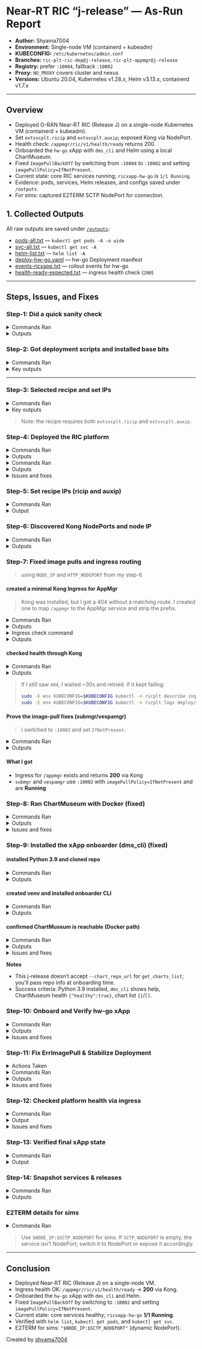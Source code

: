 # Near-RT RIC “j-release” — As-Run Report

* **Author:** Shyama7004  
* **Environment:** Single-node VM (containerd + kubeadm)  
* **KUBECONFIG:** `/etc/kubernetes/admin.conf`  
* **Branches:** `ric-plt-ric-dep@j-release`, `ric-plt-appmgr@j-release`  
* **Registry:** prefer `:10004`, fallback `:10002`  
* **Proxy:** `NO_PROXY` covers cluster and nexus
* **Versions:** Ubuntu 20.04, Kubernetes v1.28.x, Helm v3.13.x, containerd v1.7.x
 

---

## Overview

* Deployed O-RAN Near-RT RIC (Release J) on a single-node Kubernetes VM (containerd + kubeadm).
* Set `extsvcplt.ricip` and `extsvcplt.auxip`; exposed Kong via NodePort.
* Health check: `/appmgr/ric/v1/health/ready` returns 200.
* Onboarded the `hw-go` xApp with `dms_cli` and Helm using a local ChartMuseum.
* Fixed `ImagePullBackOff` by switching from `:10004` to `:10002` and setting `imagePullPolicy=IfNotPresent`.
* Current state: core RIC services running; `ricxapp-hw-go` is `1/1 Running`.
* Evidence: pods, services, Helm releases, and configs saved under `/outputs`.
* For sims: captured E2TERM SCTP NodePort for connection.


## 1. Collected Outputs

All raw outputs are saved under [`/outputs`](./outputs):  

- [pods-all.txt](https://github.com/EdoItachi/ric-asrun/blob/main/outputs/pods-all.txt) — `kubectl get pods -A -o wide`  
- [svc-all.txt](https://github.com/EdoItachi/ric-asrun/blob/main/outputs/svc-all.txt) — `kubectl get svc -A`  
- [helm-list.txt](https://github.com/EdoItachi/ric-asrun/blob/main/outputs/helm-list.txt) — `helm list -A`  
- [deploy-hw-go.yaml](https://github.com/EdoItachi/ric-asrun/blob/main/outputs/deploy-hw-go.yaml) — hw-go Deployment manifest  
- [events-ricxapp.txt](https://github.com/EdoItachi/ric-asrun/blob/main/outputs/events-ricxapp.txt) — rollout events for hw-go  
- [health-ready-expected.txt](https://github.com/EdoItachi/ric-asrun/blob/main/outputs/health-ready-expected.txt) — ingress health check (`200`)  

---

## Steps, Issues, and Fixes

### Step-1: Did a quick sanity check

<details>
<summary>Commands Ran</summary>
    
```bash
export KUBECONFIG=/etc/kubernetes/admin.conf
sudo -E env KUBECONFIG=$KUBECONFIG kubectl version --output=yaml
sudo -E env KUBECONFIG=$KUBECONFIG kubectl get ns
sudo -E env KUBECONFIG=$KUBECONFIG helm list -A
sudo -E env KUBECONFIG=$KUBECONFIG kubectl get pods -A -o wide
```

</details>

<details>
    <summary>Outputs</summary>
<img width="977" height="549" alt="Screenshot 2025-08-21 at 18 30 55" src="https://github.com/EdoItachi/ric-asrun/blob/main/screenshots/1.1.png" />
<img width="983" height="540" alt="Screenshot 2025-08-21 at 18 31 58" src="https://github.com/EdoItachi/ric-asrun/blob/main/screenshots/1.2.png" />

</details>

### Step-2: Got deployment scripts and installed base bits

<details>
<summary>Commands Ran</summary>

```bash
# Clone and checkout
mkdir -p ~/workspace && cd ~/workspace
[ -d ric-plt-ric-dep ] || git clone https://github.com/o-ran-sc/ric-plt-ric-dep.git
cd ric-plt-ric-dep && git checkout j-release

# Base setup
cd ~/workspace/ric-plt-ric-dep/bin
sudo ./install_k8s_and_helm.sh
sudo ./install_common_templates_to_helm.sh
```

</details>

<details>
<summary>Key outputs</summary>

* Helm installed and working
* `local/ric-common` added (v3.3.2)

<img width="979" height="132" alt="Screenshot 2025-08-21 at 18 32 40" src="https://github.com/EdoItachi/ric-asrun/blob/main/screenshots/2.png" />
</details>

---

### Step-3: Selected recipe and set IPs

<details>
<summary>Commands Ran</summary>

```bash
cd ~/workspace/ric-plt-ric-dep
ls -l RECIPE_EXAMPLE
grep -nA2 -E 'extsvcplt:|ricip|auxip' RECIPE_EXAMPLE/example_recipe_oran_j_release.yaml
```

</details>

<details>
<summary>Key outputs</summary>

* Recipe present under `RECIPE_EXAMPLE`
* `extsvcplt.ricip` and `extsvcplt.auxip` set to my node IP

<img width="832" height="316" alt="Screenshot 2025-08-21 at 18 39 55" src="https://github.com/EdoItachi/ric-asrun/blob/main/screenshots/3.png" />
</details>

> Note: the recipe requires both `extsvcplt.ricip` and `extsvcplt.auxip`.


### Step-4: Deployed the RIC platform

<details>
<summary>Commands Ran</summary>

```bash
cd ~/workspace/ric-plt-ric-dep/bin
./install -f ../RECIPE_EXAMPLE/example_recipe_oran_j_release.yaml
```
</details>

<details>
  <summary>Outputs</summary>

```bash

namespace/ricplt created
namespace/ricinfra created
namespace/ricxapp created
Deploying RIC infra components [infrastructure dbaas appmgr rtmgr e2mgr e2term a1mediator submgr vespamgr o1mediator alarmmanager ]
Note that the following optional components are NOT being deployed: {influxdb jaegeradapter}. To deploy them add them with -c to the default component list of the install command
configmap/ricplt-recipe created
Add cluster roles
Hang tight while we grab the latest from your chart repositories...
...Successfully got an update from the "local" chart repository
Update Complete. ⎈Happy Helming!⎈
Saving 7 charts
Downloading ric-common from repo http://127.0.0.1:8879/charts
Deleting outdated charts
NAME: r4-infrastructure
LAST DEPLOYED: Thu Aug 21 15:21:36 2025
NAMESPACE: ricplt
STATUS: deployed
REVISION: 1
TEST SUITE: None
Hang tight while we grab the latest from your chart repositories...
...Successfully got an update from the "local" chart repository
Update Complete. ⎈Happy Helming!⎈
Saving 1 charts
Downloading ric-common from repo http://127.0.0.1:8879/charts
Deleting outdated charts
NAME: r4-dbaas
LAST DEPLOYED: Thu Aug 21 15:21:49 2025
NAMESPACE: ricplt
STATUS: deployed
REVISION: 1
TEST SUITE: None
Hang tight while we grab the latest from your chart repositories...
...Successfully got an update from the "local" chart repository
Update Complete. ⎈Happy Helming!⎈
Saving 1 charts
Downloading ric-common from repo http://127.0.0.1:8879/charts
Deleting outdated charts
NAME: r4-appmgr
LAST DEPLOYED: Thu Aug 21 15:21:58 2025
NAMESPACE: ricplt
STATUS: deployed
REVISION: 1
TEST SUITE: None
Hang tight while we grab the latest from your chart repositories...
...Successfully got an update from the "local" chart repository
Update Complete. ⎈Happy Helming!⎈
Saving 1 charts
Downloading ric-common from repo http://127.0.0.1:8879/charts
Deleting outdated charts
NAME: r4-rtmgr
LAST DEPLOYED: Thu Aug 21 15:22:08 2025
NAMESPACE: ricplt
STATUS: deployed
REVISION: 1
TEST SUITE: None
Hang tight while we grab the latest from your chart repositories...
...Successfully got an update from the "local" chart repository
Update Complete. ⎈Happy Helming!⎈
Saving 1 charts
Downloading ric-common from repo http://127.0.0.1:8879/charts
Deleting outdated charts
NAME: r4-e2mgr
LAST DEPLOYED: Thu Aug 21 15:22:17 2025
NAMESPACE: ricplt
STATUS: deployed
REVISION: 1
TEST SUITE: None
Hang tight while we grab the latest from your chart repositories...
...Successfully got an update from the "local" chart repository
Update Complete. ⎈Happy Helming!⎈
Saving 1 charts
Downloading ric-common from repo http://127.0.0.1:8879/charts
Deleting outdated charts
NAME: r4-e2term
LAST DEPLOYED: Thu Aug 21 15:22:26 2025
NAMESPACE: ricplt
STATUS: deployed
REVISION: 1
TEST SUITE: None
Hang tight while we grab the latest from your chart repositories...
...Successfully got an update from the "local" chart repository
Update Complete. ⎈Happy Helming!⎈
Saving 1 charts
Downloading ric-common from repo http://127.0.0.1:8879/charts
Deleting outdated charts
NAME: r4-a1mediator
LAST DEPLOYED: Thu Aug 21 15:22:35 2025
NAMESPACE: ricplt
STATUS: deployed
REVISION: 1
TEST SUITE: None
Hang tight while we grab the latest from your chart repositories...
...Successfully got an update from the "local" chart repository
Update Complete. ⎈Happy Helming!⎈
Saving 1 charts
Downloading ric-common from repo http://127.0.0.1:8879/charts
Deleting outdated charts
NAME: r4-submgr
LAST DEPLOYED: Thu Aug 21 15:22:45 2025
NAMESPACE: ricplt
STATUS: deployed
REVISION: 1
TEST SUITE: None
Hang tight while we grab the latest from your chart repositories...
...Successfully got an update from the "local" chart repository
Update Complete. ⎈Happy Helming!⎈
Saving 1 charts
Downloading ric-common from repo http://127.0.0.1:8879/charts
Deleting outdated charts
NAME: r4-vespamgr
LAST DEPLOYED: Thu Aug 21 15:22:54 2025
NAMESPACE: ricplt
STATUS: deployed
REVISION: 1
TEST SUITE: None
Hang tight while we grab the latest from your chart repositories...
...Successfully got an update from the "local" chart repository
Update Complete. ⎈Happy Helming!⎈
Saving 1 charts
Downloading ric-common from repo http://127.0.0.1:8879/charts
Deleting outdated charts
NAME: r4-o1mediator
LAST DEPLOYED: Thu Aug 21 15:23:02 2025
NAMESPACE: ricplt
STATUS: deployed
REVISION: 1
TEST SUITE: None
Hang tight while we grab the latest from your chart repositories...
...Successfully got an update from the "local" chart repository
Update Complete. ⎈Happy Helming!⎈
Saving 1 charts
Downloading ric-common from repo http://127.0.0.1:8879/charts
Deleting outdated charts
NAME: r4-alarmmanager
LAST DEPLOYED: Thu Aug 21 15:23:12 2025
NAMESPACE: ricplt
STATUS: deployed
REVISION: 1
TEST SUITE: None

```

  </details>

<details>
    <summary>Commands Ran</summary>

```bash
sudo -E env KUBECONFIG=$KUBECONFIG helm list -A
sudo -E env KUBECONFIG=$KUBECONFIG kubectl get pods -n ricplt -o wide
sudo -E env KUBECONFIG=$KUBECONFIG kubectl get pods -n ricinfra -o wide
```
</details>

<details>
    <summary>Outputs</summary>
<img width="977" height="538" alt="Screenshot 2025-08-21 at 18 33 27" src="https://github.com/EdoItachi/ric-asrun/blob/main/screenshots/4.png" />

</details>

<details>
<summary>Issues and fixes</summary>

**Issue**  
`submgr` and `vespamgr` were stuck in `ImagePullBackOff` / `ErrImagePull` because the default registry `:10004` was unreachable.

**Fix**  
Pulled the images from `:10002` and patched both Deployments:

```bash
sudo ctr -n k8s.io images pull nexus3.o-ran-sc.org:10002/o-ran-sc/ric-plt-submgr:0.10.2
sudo ctr -n k8s.io images pull nexus3.o-ran-sc.org:10002/o-ran-sc/ric-plt-vespamgr:0.7.5
kubectl -n ricplt set image deploy/deployment-ricplt-submgr  \
  container-ricplt-submgr=nexus3.o-ran-sc.org:10002/o-ran-sc/ric-plt-submgr:0.10.2
kubectl -n ricplt set image deploy/deployment-ricplt-vespamgr \
  container-ricplt-vespamgr=nexus3.o-ran-sc.org:10002/o-ran-sc/ric-plt-vespamgr:0.7.5
kubectl -n ricplt patch deploy/deployment-ricplt-submgr  -p '{"spec":{"template":{"spec":{"containers":[{"name":"container-ricplt-submgr","imagePullPolicy":"IfNotPresent"}]}}}}'
kubectl -n ricplt patch deploy/deployment-ricplt-vespamgr -p '{"spec":{"template":{"spec":{"containers":[{"name":"container-ricplt-vespamgr","imagePullPolicy":"IfNotPresent"}]}}}}'
Both pods are now Running.

```
</details> 

### Step-5: Set recipe IPs (ricip and auxip)

<details>
<summary>Commands Ran</summary>

```bash
cd ~/workspace/ric-plt-ric-dep
nano RECIPE_EXAMPLE/example_recipe_oran_j_release.yaml
``` 
</details>

<details>
<summary>Output</summary>

<img width="540" height="256" alt="Screenshot 2025-08-21 at 19 12 06" src="https://github.com/EdoItachi/ric-asrun/blob/main/screenshots/6.1.png" />

</details>

### Step-6: Discovered Kong NodePorts and node IP

<details>
<summary>Commands Ran</summary>

```bash
kubectl -n ricplt get svc r4-infrastructure-kong-proxy -o wide

# to get the  nodeports by numeric port
HTTP_NODEPORT=$(kubectl -n ricplt get svc r4-infrastructure-kong-proxy \
  -o jsonpath='{.spec.ports[?(@.port==80)].nodePort}')
HTTPS_NODEPORT=$(kubectl -n ricplt get svc r4-infrastructure-kong-proxy \
  -o jsonpath='{.spec.ports[?(@.port==443)].nodePort}')
echo "HTTP_NODEPORT=$HTTP_NODEPORT  HTTPS_NODEPORT=$HTTPS_NODEPORT"

# capturing node IP for later
NODE_IP=$(hostname -I | awk '{print $1}')
echo "NODE_IP=$NODE_IP"
```

</details>

<details>
<summary>Outputs</summary>

```bash
NAME                                 TYPE           CLUSTER-IP     EXTERNAL-IP   PORT(S)                          AGE
r4-infrastructure-kong-proxy         LoadBalancer   10.103.x.x     <pending>     80:32080/TCP,443:32443/TCP      10m

HTTP_NODEPORT=32080  HTTPS_NODEPORT=32443
NODE_IP=10.0.2.15
```
</details>

### Step-7: Fixed image pulls and ingress routing
> using `NODE_IP` and `HTTP_NODEPORT` from my step-6

#### created a minimal Kong Ingress for AppMgr

> Kong was installed, but I got a 404 without a matching route. I created one to map `/appmgr` to the AppMgr service and strip the prefix.

<details>
<summary>Commands Ran</summary>

```bash
cat <<'EOF' >/tmp/appmgr-ingress.yaml
apiVersion: networking.k8s.io/v1
kind: Ingress
metadata:
  name: appmgr-ing
  namespace: ricplt
  annotations:
    konghq.com/strip-path: "true"
spec:
  ingressClassName: kong
  rules:
  - http:
      paths:
      - path: /appmgr
        pathType: Prefix
        backend:
          service:
            name: service-ricplt-appmgr-http
            port:
              number: 8080
EOF

sudo -E env KUBECONFIG=$KUBECONFIG kubectl apply -f /tmp/appmgr-ingress.yaml
```

</details>

<details>
<summary>Outputs</summary>

<img width="560" height="77" alt="apply-ingress" src="https://github.com/EdoItachi/ric-asrun/blob/main/screenshots/7.2.png" />
</details>

<details>
<summary>Ingress check command</summary>

```bash
sudo -E env KUBECONFIG=$KUBECONFIG kubectl -n ricplt get ingress -o wide
```

</details>

<details>
<summary>Outputs</summary>

<img width="481" height="84" alt="get-ingress" src="https://github.com/EdoItachi/ric-asrun/blob/main/screenshots/7.3.png" />
</details>

#### checked health through Kong

<details>
<summary>Commands Ran</summary>

```bash
curl -s -o /dev/null -w "%{http_code}\n" "http://$NODE_IP:$HTTP_NODEPORT/appmgr/ric/v1/health/ready"
```

</details>

<details>
<summary>Outputs</summary>

<img width="628" height="92" alt="health-200" src="https://github.com/EdoItachi/ric-asrun/blob/main/screenshots/7.4.png" />
</details>

> If I still saw `404`, I waited \~30s and retried. If it kept failing:
>
> ```bash
> sudo -E env KUBECONFIG=$KUBECONFIG kubectl -n ricplt describe ingress appmgr-ing | sed -n '/Rules:/,$p'
> sudo -E env KUBECONFIG=$KUBECONFIG kubectl -n ricplt logs deploy/r4-infrastructure-kong --tail=100
> ```

#### Prove the image-pull fixes (submgr/vespamgr)

> I switched to `:10002` and set `IfNotPresent`.

<details>
<summary>Commands Ran</summary>

```bash
for d in deployment-ricplt-submgr deployment-ricplt-vespamgr; do
  echo "== $d =="
  sudo -E env KUBECONFIG=$KUBECONFIG kubectl -n ricplt get deploy $d \
    -o jsonpath='{range .spec.template.spec.containers[*]}{.name}{"  "}{.image}{"  "}{.imagePullPolicy}{"\n"}{end}'; echo
done

sudo ctr -n k8s.io images ls | egrep 'ric-plt-(submgr|vespamgr)'

sudo -E env KUBECONFIG=$KUBECONFIG kubectl -n ricplt get pods -o wide | egrep 'submgr|vespamgr'
```

</details>

<details>
<summary>Outputs</summary>

<img width="942" height="177" alt="deploy-images" src="https://github.com/EdoItachi/ric-asrun/blob/main/screenshots/7.5.png" />

<img width="987" height="147" alt="ctr-images" src="https://github.com/EdoItachi/ric-asrun/blob/main/screenshots/7.6.png" />

<img width="980" height="168" alt="pods-running" src="https://github.com/EdoItachi/ric-asrun/blob/main/screenshots/7.7.png" />
</details>

#### What I got

* Ingress for `/appmgr` exists and returns **200** via Kong
* `submgr` and `vespamgr` use `:10002` with `imagePullPolicy=IfNotPresent` and are **Running**

### Step-8: Ran ChartMuseum with Docker (fixed)

<details>
<summary>Commands Ran</summary>

```bash
sudo docker run -d --name chartmuseum \
  -p 8080:8080 \
  -e DEBUG=1 \
  -e STORAGE=local \
  -e STORAGE_LOCAL_ROOTDIR=/charts \
  chartmuseum/chartmuseum:latest

sudo docker ps | grep chartmuseum
sudo curl -s http://localhost:8080/health

export CHART_REPO_URL=http://localhost:8080
echo $CHART_REPO_URL
```

</details>

<details>
<summary>Outputs</summary>

<img width="921" height="68" src="https://github.com/EdoItachi/ric-asrun/blob/main/screenshots/8.png" alt="chartmuseum running and health check" />
</details>

<details>
<summary>Issues and fixes</summary>

**Issue**
`docker pull chartmuseum/chartmuseum:latest` failed — “Temporary failure in name resolution”.

**Fix**
Restarted `systemd-resolved` / fixed DNS, then re-ran:

```bash
sudo docker run -d --name chartmuseum \
  -p 8080:8080 -e DEBUG=1 -e STORAGE=local \
  -e STORAGE_LOCAL_ROOTDIR=/charts \
  chartmuseum/chartmuseum:latest
curl -s http://localhost:8080/health   # {"healthy":true}
```

ChartMuseum is healthy at `http://localhost:8080`.

</details>

### Step-9: Installed the xApp onboarder (dms\_cli) (fixed)

#### installed Python 3.9 and cloned repo

<details>
<summary>Commands Ran</summary>

```bash
sudo add-apt-repository -y ppa:deadsnakes/ppa
sudo apt update
sudo apt install -y python3.9 python3.9-venv
python3.9 --version

mkdir -p ~/workspace && cd ~/workspace
[ -d ric-plt-appmgr ] || git clone https://github.com/o-ran-sc/ric-plt-appmgr.git
cd ric-plt-appmgr && git checkout j-release
```

</details>

<details>
<summary>Outputs</summary>

<img width="407" height="201" src="https://github.com/EdoItachi/ric-asrun/blob/main/screenshots/9.1.png" alt="python and repo checkout" />
</details>

#### created venv and installed onboarder CLI

<details>
<summary>Commands Ran</summary>

```bash
cd ~/workspace/ric-plt-appmgr/xapp_orchestrater/dev/xapp_onboarder
python3.9 -m venv .venv
source .venv/bin/activate
pip install --upgrade pip
pip install .
dms_cli --help | head -n 5
```

</details>

<details>
<summary>Outputs</summary>

<img width="518" height="194" src="https://github.com/EdoItachi/ric-asrun/blob/main/screenshots/9.2.png" alt="dms_cli help" />
</details>

#### confirmed ChartMuseum is reachable (Docker path)

<details>
<summary>Commands Ran</summary>

```bash
export CHART_REPO_URL=http://localhost:8080
curl -s $CHART_REPO_URL/health        # {"healthy":true}
curl -s $CHART_REPO_URL/api/charts    # {} or []
```

</details>

<details>
<summary>Outputs</summary>

<img width="154" height="59" src="https://github.com/EdoItachi/ric-asrun/blob/main/screenshots/9.3.png" alt="chartmuseum health and empty list" />
</details>

<details>
<summary>Issues and fixes</summary>

**Issue**
`dms_cli get_charts_list --chart_repo_url` isn’t supported in this j-release.

**Fix**
Used env var and basic health checks instead:

```bash
export CHART_REPO_URL=http://localhost:8080
dms_cli health
curl -s $CHART_REPO_URL/api/charts   # {} or []
```

Onboarder works with the local ChartMuseum.

</details>

**Notes**

* This j-release doesn’t accept `--chart_repo_url` for `get_charts_list`; you’ll pass repo info at onboarding time.
* Success criteria: Python 3.9 installed, `dms_cli` shows help, ChartMuseum health `{"healthy":true}`, chart list `{}`/`[]`.


### Step-10: Onboard and Verify hw-go xApp

<details>
<summary>Commands Ran</summary>

```bash
# onboard the sample xApp
cd ~/workspace/ric-plt-appmgr/xapp_orchestrater/dev/xapp_onboarder
sudo -E env KUBECONFIG=$KUBECONFIG ./onboarder onboard config.json

# installed via helm
sudo -E env KUBECONFIG=$KUBECONFIG helm install hw-go ./hw-go --namespace ricxapp

sudo -E env KUBECONFIG=$KUBECONFIG kubectl -n ricxapp get pods -o wide
```

</details>

<details>
<summary>Outputs</summary>

```bash
NAME                             READY   STATUS    RESTARTS   AGE   IP             NODE
ricxapp-hw-go-6bd8ff7d6f-67hq5   1/1     Running   0          2m    10.244.x.xxx   shyama7004
```

</details>

<details>
<summary>Issues and fixes</summary>

**Symptom**  
`Error from server (NotFound): deployments.apps "hw-go" not found`

**Cause**  
Helm release is `hw-go`, but the Deployment name is `ricxapp-hw-go`.

**Fix**
```bash
DEPLOY=$(kubectl -n ricxapp get deploy -o name | grep hw-go | head -n1 | cut -d/ -f2)
echo "Using DEPLOY=$DEPLOY"
kubectl -n ricxapp rollout status deploy/$DEPLOY --timeout=3m
```
</details>

### Step-11: Fix ErrImagePull & Stabilize Deployment

<details>
<summary>Actions Taken</summary>

1. Checked Deployment image and ReplicaSets.
2. Found pods pulling wrong image from `:10004`.
3. Patched Deployment to use correct registry `:10002`.
4. Scaled down and deleted bad ReplicaSets/pods.
5. Confirmed only one healthy ReplicaSet and pod.

</details>

<details>
<summary>Commands Ran</summary>

```bash
# check deployment image
sudo -E env KUBECONFIG=$KUBECONFIG kubectl -n ricxapp get deploy ricxapp-hw-go \
  -o jsonpath='replicas={.spec.replicas} image={.spec.template.spec.containers[0].image}{"\n"}'

# show ReplicaSets
sudo -E env KUBECONFIG=$KUBECONFIG kubectl -n ricxapp get rs \
  -o jsonpath='{range .items[*]}{.metadata.name}{"  "}{.spec.template.spec.containers[0].image}{"  "}replicas={.spec.replicas} ready={.status.readyReplicas}{"\n"}{end}'

# show the pods
sudo -E env KUBECONFIG=$KUBECONFIG kubectl -n ricxapp get pods -o wide

# confirm Helm release
sudo -E env KUBECONFIG=$KUBECONFIG helm list -n ricxapp
```

</details>

<details>
<summary>Outputs</summary>

```bash
replicas=1 image=nexus3.o-ran-sc.org:10002/o-ran-sc/ric-app-hw-go:1.1.1

ricxapp-hw-go-6bd8ff7d6f  nexus3.o-ran-sc.org:10002/o-ran-sc/ric-app-hw-go:1.1.1  replicas=1 ready=1

NAME                             READY   STATUS    RESTARTS   AGE   IP             NODE
ricxapp-hw-go-6bd8ff7d6f-67hq5   1/1     Running   0          121m   10.244.0.133   shyama7004

NAME    NAMESPACE  REVISION  STATUS     CHART       APP VERSION
hw-go   ricxapp    4         deployed   hw-go-1.0.0 1.0
```

</details>

<details>
<summary>Issues and fixes</summary>

**Symptom**  
Rollout stuck: `1 old replicas are pending termination...`

**Cause**  
Old pod was still pulling from `:10004` and wouldn’t exit.

**Fix**
```bash
kubectl -n ricxapp set image deploy/ricxapp-hw-go \
  hw-go=nexus3.o-ran-sc.org:10002/o-ran-sc/ric-app-hw-go:1.1.1

# optional pre-pull
sudo ctr -n k8s.io images pull nexus3.o-ran-sc.org:10002/o-ran-sc/ric-app-hw-go:1.1.1 || true

# recycle the bad pod
BAD=$(kubectl -n ricxapp get pods -o name | grep hw-go | head -n1)
[ -n "$BAD" ] && kubectl -n ricxapp delete "$BAD" --force --grace-period=0

kubectl -n ricxapp rollout status deploy/ricxapp-hw-go --timeout=3m
```
</details> 

### Step-12: Checked platform health via ingress

<details>
<summary>Commands Ran</summary>

```bash
export KUBECONFIG=/etc/kubernetes/admin.conf
NODE_IP=$(hostname -I | awk '{print $1}')
curl -s -o /dev/null -w "%{http_code}\n" http://$NODE_IP:32080/appmgr/ric/v1/health/ready
```

</details>

<details>
<summary>Output</summary>

<img width="551" height="81" alt="Screenshot 2025-08-22 at 11 11 49" src="https://github.com/EdoItachi/ric-asrun/blob/main/screenshots/12.png" />
</details>

<details>
<summary>Issues and fixes</summary>

**Symptom**  
Kong proxy service is `LoadBalancer` with `<pending>`.

**Cause**  
Bare-metal VM has no cloud load balancer.

**Fix**  
Use NodePort `32080` on the node IP:
```bash
NODE_IP=$(hostname -I | awk '{print $1}')
curl -s -o /dev/null -w "%{http_code}\n" http://$NODE_IP:32080/appmgr/ric/v1/health/ready
# expect: 200
```
</details>

### Step-13: Verified final xApp state

<details>
<summary>Commands Ran</summary>

```bash
kubectl -n ricxapp get deploy ricxapp-hw-go \
  -o jsonpath='{.spec.template.spec.containers[0].image}{"\n"}'

kubectl -n ricxapp get pods -o wide | grep hw-go
```

</details>

<details>
<summary>Output</summary>

<img width="723" height="41" alt="Screenshot 2025-08-22 at 11 12 33" src="https://github.com/EdoItachi/ric-asrun/blob/main/screenshots/13.png" />
</details>


### Step-14: Snapshot services & releases

<details>
<summary>Commands Ran</summary>

```bash
helm list -A
kubectl get pods -n ricplt
kubectl get pods -n ricinfra
kubectl get svc -A
```

</details>

<details>
<summary>Outputs</summary>

<img width="890" height="177" alt="Screenshot 2025-08-22 at 11 14 15" src="https://github.com/EdoItachi/ric-asrun/blob/main/screenshots/14.1.png" />
<img width="595" height="257" alt="Screenshot 2025-08-22 at 11 13 52" src="https://github.com/EdoItachi/ric-asrun/blob/main/screenshots/14.2.png" />
<img width="856" height="437" alt="Screenshot 2025-08-22 at 11 13 27" src="https://github.com/EdoItachi/ric-asrun/blob/main/screenshots/14.3.png" />
</details>


### E2TERM details for sims

<details>
<summary>Commands Ran</summary>

```bash
NODE_IP=$(hostname -I | awk '{print $1}')

E2_SVC=$(kubectl -n ricplt get svc -o name | grep -E 'e2term.*sctp' | head -n1 | cut -d/ -f2)
SCTP_NODEPORT=$(kubectl -n ricplt get svc "$E2_SVC" \
  -o jsonpath='{.spec.ports[?(@.name=="sctp")].nodePort}')

echo "E2TERM SCTP endpoint: $NODE_IP:${SCTP_NODEPORT:-<unset>}"
kubectl -n ricplt get svc "$E2_SVC" -o wide
```

</details>

> Use `$NODE_IP:$SCTP_NODEPORT` for sims. If `SCTP_NODEPORT` is empty, the service isn’t NodePort; switch it to NodePort or expose it accordingly.

---

## Conclusion

* Deployed Near-RT RIC (Release J) on a single-node VM.
* Ingress health OK: `/appmgr/ric/v1/health/ready` → **200** via Kong.
* Onboarded the `hw-go` xApp with `dms_cli` and Helm.
* Fixed `ImagePullBackOff` by switching to `:10002` and setting `imagePullPolicy=IfNotPresent`.
* Current state: core services healthy; `ricxapp-hw-go` **1/1 Running**.
* Verified with `helm list`, `kubectl get pods`, and `kubectl get svc`.
* E2TERM for sims: `"$NODE_IP:$SCTP_NODEPORT"` (dynamic NodePort).

Created by [shyama7004](https://github.com/shyama7004)
